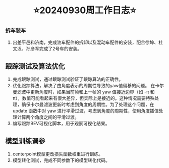 # <div align='center'> ⭐20240930周工作日志⭐ </div>

### 拆车装车

1. 出差平邑和济南，完成油车配件的拆卸以及混动车配件的安装，配合徐坤、杜文汉、孙彦军完成了2号车的安装。

## 跟踪测试及算法优化

1. 完成跟踪测试，通过跟踪测试验证了跟踪算法的正确性。
2. 优化跟踪算法，解决了由角度表示的周期性导致的yaw值偏移的问题。
在卡尔曼滤波中更新角度时，如果当前帧和上一帧的 yaw 值接近边界（如 -π 和 π），数值可能看起来有很大差异，但实际上是接近的。这种情况需要特殊处理，确保卡尔曼滤波更新时考虑到角度的周期性。为了处理这个问题，在 update 函数中对 yaw 进行平滑过渡，考虑到角度的周期性，使用角度插值处理计算两个角度之间的平滑过渡。
3. 编写跟踪BEV可视化脚本，用于观察可视化结果。

## 模型训练调参

1. centerpoint模型更改损失函数权重进行训练。
2. 模型转化测试，完成不同参数下的模型转化代码。



